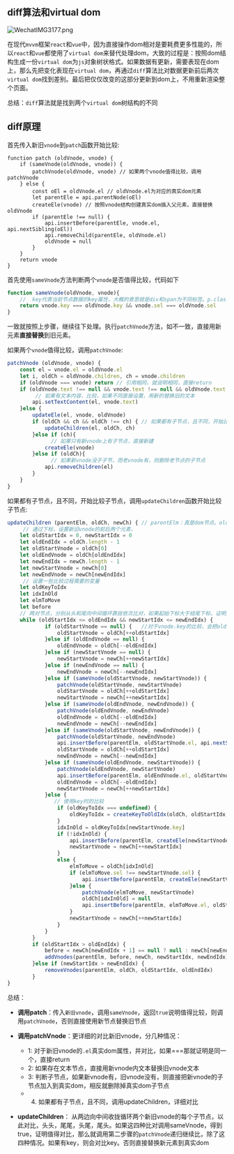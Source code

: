 ## diff算法和virtual dom

![WechatIMG3177.png](https://i.loli.net/2020/11/05/HrGjhDp8ebSt62R.png)  

在现代`mvvm`框架`react`和`vue`中，因为直接操作dom相对是要耗费更多性能的，所以`react`和`vue`都使用了`virtual dom`来替代处理dom，大致的过程是：按照dom结构生成一份`virtual dom`为`js`对象树状格式。如果数据有更新，需要表现在dom上，那么先把变化表现在`virtual dom`，再通过`diff`算法比对数据更新前后两次`virtual dom`找到差别。最后把仅仅改变的这部分更新到dom上，不用重新渲染整个页面。  

总结：`diff`算法就是找到两个`virtual dom`树结构的不同  

## diff原理 
首先传入新旧`vnode`到`patch`函数开始比较:  

```  
function patch (oldVnode, vnode) {
    if (sameVnode(oldVnode, vnode)) {
        patchVnode(oldVnode, vnode) // 如果两个vnode值得比较，调用patchVnode
    } else {
        const oEl = oldVnode.el // oldVnode.el为对应的真实dom元素
        let parentEle = api.parentNode(oEl)
        createEle(vnode) // 按照vnode结构创建真实dom插入父元素，直接替换oldVnode
        if (parentEle !== null) {
            api.insertBefore(parentEle, vnode.el, api.nextSibling(oEl))
            api.removeChild(parentEle, oldVnode.el)
            oldVnode = null
        }
    }
    return vnode
}
```
首先使用`sameVnode`方法判断两个`vnode`是否值得比较，代码如下
  
```javascript  
function sameVnode(oldVnode, vnode){
	//  key代表当前节点数据的key属性，大概的意思就是div和span为不同标签。p.class1和p.class2为不同标签
	return vnode.key === oldVnode.key && vnode.sel === oldVnode.sel
}
```    
一致就按照上步骤，继续往下处理。执行`patchVnode`方法，如不一致，直接用新元素**直接替换**到旧元素。  

如果两个`vnode`值得比较，调用`patchVnode`:

```javascript
patchVnode (oldVnode, vnode) {
    const el = vnode.el = oldVnode.el
    let i, oldCh = oldVnode.children, ch = vnode.children
    if (oldVnode === vnode) return // 引用相同，就说明相同，直接return
    if (oldVnode.text !== null && vnode.text !== null && oldVnode.text !== vnode.text) {
    	 // 如果有文本内容，比较，如果不同直接设置，用新的替换旧的文本
        api.setTextContent(el, vnode.text)
    }else {
        updateEle(el, vnode, oldVnode)
        if (oldCh && ch && oldCh !== ch) { // 如果都有子节点，且不同，开始比较子节点
            updateChildren(el, oldCh, ch)
        }else if (ch){
        	  // 如果只有新vnode上有子节点，直接新建
            createEle(vnode)
        }else if (oldCh){
        	  // 如果新vnode没子子节，而老vnode有，则删除老节点的子节点
            api.removeChildren(el)
        }
    }
}
```  
 如果都有子节点，且不同，开始比较子节点，调用`updateChildren`函数开始比较子节点:

```javascript
updateChildren (parentElm, oldCh, newCh) { // parentElm：真是dom节点。oldCh：老vnode的所有子节点。newCh：新vnode的所有子节点。
	 // 通过下标，设置新旧vnode的前后两个元素，
    let oldStartIdx = 0, newStartIdx = 0
    let oldEndIdx = oldCh.length - 1
    let oldStartVnode = oldCh[0]
    let oldEndVnode = oldCh[oldEndIdx]
    let newEndIdx = newCh.length - 1
    let newStartVnode = newCh[0]
    let newEndVnode = newCh[newEndIdx]
   	 // 设置一些比较过程需要的变量
    let oldKeyToIdx
    let idxInOld
    let elmToMove
    let before
    // 两对节点，分别从头和尾向中间循环靠拢依次比对，如果起始下标大于结尾下标，证明比对结束，作为循环结束条件
    while (oldStartIdx <= oldEndIdx && newStartIdx <= newEndIdx) {
            if (oldStartVnode == null) {   //对于vnode.key的比较，会把oldVnode = null
                oldStartVnode = oldCh[++oldStartIdx] 
            }else if (oldEndVnode == null) {
                oldEndVnode = oldCh[--oldEndIdx]
            }else if (newStartVnode == null) {
                newStartVnode = newCh[++newStartIdx]
            }else if (newEndVnode == null) {
                newEndVnode = newCh[--newEndIdx]
            }else if (sameVnode(oldStartVnode, newStartVnode)) {
                patchVnode(oldStartVnode, newStartVnode)
                oldStartVnode = oldCh[++oldStartIdx]
                newStartVnode = newCh[++newStartIdx]
            }else if (sameVnode(oldEndVnode, newEndVnode)) {
                patchVnode(oldEndVnode, newEndVnode)
                oldEndVnode = oldCh[--oldEndIdx]
                newEndVnode = newCh[--newEndIdx]
            }else if (sameVnode(oldStartVnode, newEndVnode)) {
                patchVnode(oldStartVnode, newEndVnode)
                api.insertBefore(parentElm, oldStartVnode.el, api.nextSibling(oldEndVnode.el))
                oldStartVnode = oldCh[++oldStartIdx]
                newEndVnode = newCh[--newEndIdx]
            }else if (sameVnode(oldEndVnode, newStartVnode)) {
                patchVnode(oldEndVnode, newStartVnode)
                api.insertBefore(parentElm, oldEndVnode.el, oldStartVnode.el)
                oldEndVnode = oldCh[--oldEndIdx]
                newStartVnode = newCh[++newStartIdx]
            }else {
               // 使用key时的比较
                if (oldKeyToIdx === undefined) {
                    oldKeyToIdx = createKeyToOldIdx(oldCh, oldStartIdx, oldEndIdx) // 有key生成index表
                }
                idxInOld = oldKeyToIdx[newStartVnode.key]
                if (!idxInOld) {
                    api.insertBefore(parentElm, createEle(newStartVnode).el, oldStartVnode.el)
                    newStartVnode = newCh[++newStartIdx]
                }
                else {
                    elmToMove = oldCh[idxInOld]
                    if (elmToMove.sel !== newStartVnode.sel) {
                        api.insertBefore(parentElm, createEle(newStartVnode).el, oldStartVnode.el)
                    }else {
                        patchVnode(elmToMove, newStartVnode)
                        oldCh[idxInOld] = null
                        api.insertBefore(parentElm, elmToMove.el, oldStartVnode.el)
                    }
                    newStartVnode = newCh[++newStartIdx]
                }
            }
        }
        if (oldStartIdx > oldEndIdx) {
            before = newCh[newEndIdx + 1] == null ? null : newCh[newEndIdx + 1].el
            addVnodes(parentElm, before, newCh, newStartIdx, newEndIdx)
        }else if (newStartIdx > newEndIdx) {
            removeVnodes(parentElm, oldCh, oldStartIdx, oldEndIdx)
        }
}
```  


总结：    

 - **调用patch**：传入`新旧vnode`，调用`sameVnode`，返回`true`说明值得比较，则调用`patchVnode`，否则直接使用新节点替换旧节点  

 - **调用patchVnode**：更详细的对比新旧vnode，分几种情况：  
 	- 1: 对于新旧vnode的`.el`真实dom属性，并对比，如果===那就证明是同一个，直接return
 	- 2: 如果存在文本节点，直接用新vnode内文本替换旧vnode文本
 	- 3: 判断子节点，如果新vnode有，旧vnode没有，则直接把新vnode的子节点加入到真实dom，相反就删除掉真实dom子节点
 	- 4. 如果都有子节点，且不同，调用updateChildren，详细对比
 - **updateChildren**： 从两边向中间收拢循环两个新旧vnode的每个子节点，以此对比，头头，尾尾，头尾，尾头。如果这四种比对调用sameVnode，得到true，证明值得对比，那么就调用第二步骤的`patchVnode`递归继续比，除了这四种情况。如果有key，则会对比key。否则直接替换新元素到真实dom